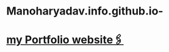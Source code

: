 # Manoharyadav.info.github.io-
<h1 align="left"><a href="[https://linktr.ee/manohar9693](https://manoharyadav7080.github.io/Manoharyadav.info.github.io/)" target="blank">my Portfolio website🖇️</a></h1>
